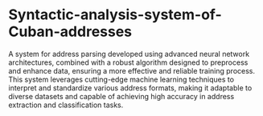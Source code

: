 # Syntactic-analysis-system-of-Cuban-addresses
A system for address parsing developed using advanced neural network architectures, combined with a robust algorithm designed to preprocess and enhance data, ensuring a more effective and reliable training process. This system leverages cutting-edge machine learning techniques to interpret and standardize various address formats, making it adaptable to diverse datasets and capable of achieving high accuracy in address extraction and classification tasks.

